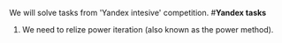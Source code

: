 We will solve tasks from 'Yandex intesive' competition.
#**Yandex tasks**
1. We need to relize power iteration (also known as the power method).

